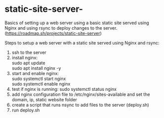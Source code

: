 # static-site-server-
Basics of setting up a web server using a basic static site served using Nginx and using rsync to deploy changes to the server. (https://roadmap.sh/projects/static-site-server)

Steps to setup a web server with a static site served using Nginx and rsync:
<ol>
  <li>ssh to the server</li>
  <li>install nginx: <br>
  sudo apt update <br>
  sudo apt install nginx -y</li>
  <li>start and enable nginx: <br>
  sudo systemctl start nginx<br>
  sudo systemctl enable nginx</li>
  <li>test if nginx is running: sudo systemctl status nginx</li>
  <li>add nginx configuration file to /etc/nginx/sites-available and set the domain, ip, static website folder</li>
  <li>create a script that runs nsync to add files to the server (deploy.sh)</li>
  <li>run deploy.sh</li>
</ol>
